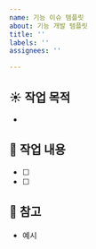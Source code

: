 ```yaml
---
name: 기능 이슈 템플릿
about: 기능 개발 템플릿
title: ''
labels: ''
assignees: ''

---
```


## ☀️ 작업 목적
- 

## 📄 작업 내용
- [ ] 
- [ ]

## 📌 참고
- 예시
